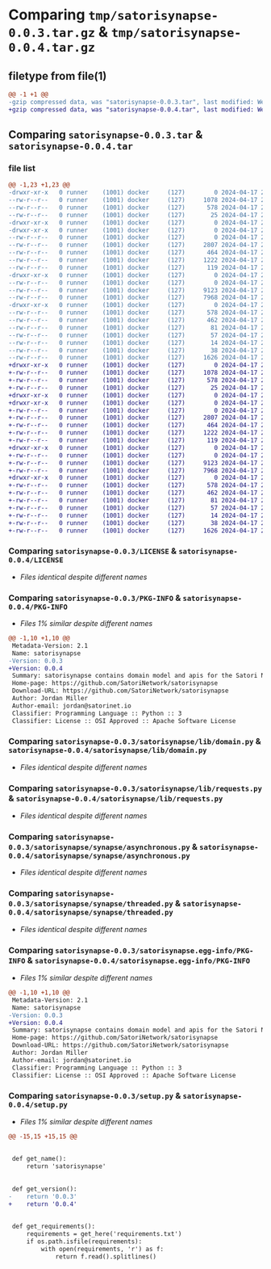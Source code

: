 # Comparing `tmp/satorisynapse-0.0.3.tar.gz` & `tmp/satorisynapse-0.0.4.tar.gz`

## filetype from file(1)

```diff
@@ -1 +1 @@
-gzip compressed data, was "satorisynapse-0.0.3.tar", last modified: Wed Apr 17 21:00:32 2024, max compression
+gzip compressed data, was "satorisynapse-0.0.4.tar", last modified: Wed Apr 17 21:10:01 2024, max compression
```

## Comparing `satorisynapse-0.0.3.tar` & `satorisynapse-0.0.4.tar`

### file list

```diff
@@ -1,23 +1,23 @@
-drwxr-xr-x   0 runner    (1001) docker     (127)        0 2024-04-17 21:00:32.940129 satorisynapse-0.0.3/
--rw-r--r--   0 runner    (1001) docker     (127)     1078 2024-04-17 21:00:28.000000 satorisynapse-0.0.3/LICENSE
--rw-r--r--   0 runner    (1001) docker     (127)      578 2024-04-17 21:00:32.940129 satorisynapse-0.0.3/PKG-INFO
--rw-r--r--   0 runner    (1001) docker     (127)       25 2024-04-17 21:00:28.000000 satorisynapse-0.0.3/README.md
-drwxr-xr-x   0 runner    (1001) docker     (127)        0 2024-04-17 21:00:32.936129 satorisynapse-0.0.3/satorisynapse/
-drwxr-xr-x   0 runner    (1001) docker     (127)        0 2024-04-17 21:00:32.940129 satorisynapse-0.0.3/satorisynapse/lib/
--rw-r--r--   0 runner    (1001) docker     (127)        0 2024-04-17 21:00:28.000000 satorisynapse-0.0.3/satorisynapse/lib/__init__.py
--rw-r--r--   0 runner    (1001) docker     (127)     2807 2024-04-17 21:00:28.000000 satorisynapse-0.0.3/satorisynapse/lib/domain.py
--rw-r--r--   0 runner    (1001) docker     (127)      464 2024-04-17 21:00:28.000000 satorisynapse-0.0.3/satorisynapse/lib/error.py
--rw-r--r--   0 runner    (1001) docker     (127)     1222 2024-04-17 21:00:28.000000 satorisynapse-0.0.3/satorisynapse/lib/requests.py
--rw-r--r--   0 runner    (1001) docker     (127)      119 2024-04-17 21:00:28.000000 satorisynapse-0.0.3/satorisynapse/lib/utils.py
-drwxr-xr-x   0 runner    (1001) docker     (127)        0 2024-04-17 21:00:32.940129 satorisynapse-0.0.3/satorisynapse/synapse/
--rw-r--r--   0 runner    (1001) docker     (127)        0 2024-04-17 21:00:28.000000 satorisynapse-0.0.3/satorisynapse/synapse/__init__.py
--rw-r--r--   0 runner    (1001) docker     (127)     9123 2024-04-17 21:00:28.000000 satorisynapse-0.0.3/satorisynapse/synapse/asynchronous.py
--rw-r--r--   0 runner    (1001) docker     (127)     7968 2024-04-17 21:00:28.000000 satorisynapse-0.0.3/satorisynapse/synapse/threaded.py
-drwxr-xr-x   0 runner    (1001) docker     (127)        0 2024-04-17 21:00:32.940129 satorisynapse-0.0.3/satorisynapse.egg-info/
--rw-r--r--   0 runner    (1001) docker     (127)      578 2024-04-17 21:00:32.000000 satorisynapse-0.0.3/satorisynapse.egg-info/PKG-INFO
--rw-r--r--   0 runner    (1001) docker     (127)      462 2024-04-17 21:00:32.000000 satorisynapse-0.0.3/satorisynapse.egg-info/SOURCES.txt
--rw-r--r--   0 runner    (1001) docker     (127)       81 2024-04-17 21:00:32.000000 satorisynapse-0.0.3/satorisynapse.egg-info/dependency_links.txt
--rw-r--r--   0 runner    (1001) docker     (127)       57 2024-04-17 21:00:32.000000 satorisynapse-0.0.3/satorisynapse.egg-info/entry_points.txt
--rw-r--r--   0 runner    (1001) docker     (127)       14 2024-04-17 21:00:32.000000 satorisynapse-0.0.3/satorisynapse.egg-info/top_level.txt
--rw-r--r--   0 runner    (1001) docker     (127)       38 2024-04-17 21:00:32.940129 satorisynapse-0.0.3/setup.cfg
--rw-r--r--   0 runner    (1001) docker     (127)     1626 2024-04-17 21:00:28.000000 satorisynapse-0.0.3/setup.py
+drwxr-xr-x   0 runner    (1001) docker     (127)        0 2024-04-17 21:10:01.081031 satorisynapse-0.0.4/
+-rw-r--r--   0 runner    (1001) docker     (127)     1078 2024-04-17 21:09:55.000000 satorisynapse-0.0.4/LICENSE
+-rw-r--r--   0 runner    (1001) docker     (127)      578 2024-04-17 21:10:01.081031 satorisynapse-0.0.4/PKG-INFO
+-rw-r--r--   0 runner    (1001) docker     (127)       25 2024-04-17 21:09:55.000000 satorisynapse-0.0.4/README.md
+drwxr-xr-x   0 runner    (1001) docker     (127)        0 2024-04-17 21:10:01.077031 satorisynapse-0.0.4/satorisynapse/
+drwxr-xr-x   0 runner    (1001) docker     (127)        0 2024-04-17 21:10:01.077031 satorisynapse-0.0.4/satorisynapse/lib/
+-rw-r--r--   0 runner    (1001) docker     (127)        0 2024-04-17 21:09:55.000000 satorisynapse-0.0.4/satorisynapse/lib/__init__.py
+-rw-r--r--   0 runner    (1001) docker     (127)     2807 2024-04-17 21:09:55.000000 satorisynapse-0.0.4/satorisynapse/lib/domain.py
+-rw-r--r--   0 runner    (1001) docker     (127)      464 2024-04-17 21:09:55.000000 satorisynapse-0.0.4/satorisynapse/lib/error.py
+-rw-r--r--   0 runner    (1001) docker     (127)     1222 2024-04-17 21:09:55.000000 satorisynapse-0.0.4/satorisynapse/lib/requests.py
+-rw-r--r--   0 runner    (1001) docker     (127)      119 2024-04-17 21:09:55.000000 satorisynapse-0.0.4/satorisynapse/lib/utils.py
+drwxr-xr-x   0 runner    (1001) docker     (127)        0 2024-04-17 21:10:01.077031 satorisynapse-0.0.4/satorisynapse/synapse/
+-rw-r--r--   0 runner    (1001) docker     (127)        0 2024-04-17 21:09:55.000000 satorisynapse-0.0.4/satorisynapse/synapse/__init__.py
+-rw-r--r--   0 runner    (1001) docker     (127)     9123 2024-04-17 21:09:55.000000 satorisynapse-0.0.4/satorisynapse/synapse/asynchronous.py
+-rw-r--r--   0 runner    (1001) docker     (127)     7968 2024-04-17 21:09:55.000000 satorisynapse-0.0.4/satorisynapse/synapse/threaded.py
+drwxr-xr-x   0 runner    (1001) docker     (127)        0 2024-04-17 21:10:01.081031 satorisynapse-0.0.4/satorisynapse.egg-info/
+-rw-r--r--   0 runner    (1001) docker     (127)      578 2024-04-17 21:10:01.000000 satorisynapse-0.0.4/satorisynapse.egg-info/PKG-INFO
+-rw-r--r--   0 runner    (1001) docker     (127)      462 2024-04-17 21:10:01.000000 satorisynapse-0.0.4/satorisynapse.egg-info/SOURCES.txt
+-rw-r--r--   0 runner    (1001) docker     (127)       81 2024-04-17 21:10:01.000000 satorisynapse-0.0.4/satorisynapse.egg-info/dependency_links.txt
+-rw-r--r--   0 runner    (1001) docker     (127)       57 2024-04-17 21:10:01.000000 satorisynapse-0.0.4/satorisynapse.egg-info/entry_points.txt
+-rw-r--r--   0 runner    (1001) docker     (127)       14 2024-04-17 21:10:01.000000 satorisynapse-0.0.4/satorisynapse.egg-info/top_level.txt
+-rw-r--r--   0 runner    (1001) docker     (127)       38 2024-04-17 21:10:01.081031 satorisynapse-0.0.4/setup.cfg
+-rw-r--r--   0 runner    (1001) docker     (127)     1626 2024-04-17 21:09:55.000000 satorisynapse-0.0.4/setup.py
```

### Comparing `satorisynapse-0.0.3/LICENSE` & `satorisynapse-0.0.4/LICENSE`

 * *Files identical despite different names*

### Comparing `satorisynapse-0.0.3/PKG-INFO` & `satorisynapse-0.0.4/PKG-INFO`

 * *Files 1% similar despite different names*

```diff
@@ -1,10 +1,10 @@
 Metadata-Version: 2.1
 Name: satorisynapse
-Version: 0.0.3
+Version: 0.0.4
 Summary: satorisynapse contains domain model and apis for the Satori Network
 Home-page: https://github.com/SatoriNetwork/satorisynapse
 Download-URL: https://github.com/SatoriNetwork/satorisynapse
 Author: Jordan Miller
 Author-email: jordan@satorinet.io
 Classifier: Programming Language :: Python :: 3
 Classifier: License :: OSI Approved :: Apache Software License
```

### Comparing `satorisynapse-0.0.3/satorisynapse/lib/domain.py` & `satorisynapse-0.0.4/satorisynapse/lib/domain.py`

 * *Files identical despite different names*

### Comparing `satorisynapse-0.0.3/satorisynapse/lib/requests.py` & `satorisynapse-0.0.4/satorisynapse/lib/requests.py`

 * *Files identical despite different names*

### Comparing `satorisynapse-0.0.3/satorisynapse/synapse/asynchronous.py` & `satorisynapse-0.0.4/satorisynapse/synapse/asynchronous.py`

 * *Files identical despite different names*

### Comparing `satorisynapse-0.0.3/satorisynapse/synapse/threaded.py` & `satorisynapse-0.0.4/satorisynapse/synapse/threaded.py`

 * *Files identical despite different names*

### Comparing `satorisynapse-0.0.3/satorisynapse.egg-info/PKG-INFO` & `satorisynapse-0.0.4/satorisynapse.egg-info/PKG-INFO`

 * *Files 1% similar despite different names*

```diff
@@ -1,10 +1,10 @@
 Metadata-Version: 2.1
 Name: satorisynapse
-Version: 0.0.3
+Version: 0.0.4
 Summary: satorisynapse contains domain model and apis for the Satori Network
 Home-page: https://github.com/SatoriNetwork/satorisynapse
 Download-URL: https://github.com/SatoriNetwork/satorisynapse
 Author: Jordan Miller
 Author-email: jordan@satorinet.io
 Classifier: Programming Language :: Python :: 3
 Classifier: License :: OSI Approved :: Apache Software License
```

### Comparing `satorisynapse-0.0.3/setup.py` & `satorisynapse-0.0.4/setup.py`

 * *Files 1% similar despite different names*

```diff
@@ -15,15 +15,15 @@
 
 
 def get_name():
     return 'satorisynapse'
 
 
 def get_version():
-    return '0.0.3'
+    return '0.0.4'
 
 
 def get_requirements():
     requirements = get_here('requirements.txt')
     if os.path.isfile(requirements):
         with open(requirements, 'r') as f:
             return f.read().splitlines()
```

